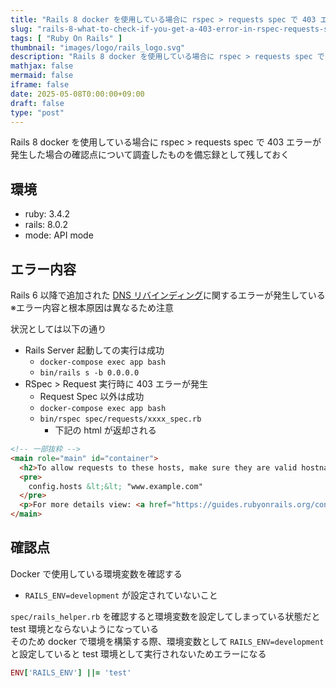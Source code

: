 ```yaml
---
title: "Rails 8 docker を使用している場合に rspec > requests spec で 403 エラーが発生した場合の確認点について"
slug: "rails-8-what-to-check-if-you-get-a-403-error-in-rspec-requests-spec-when-using-docker"
tags: [ "Ruby On Rails" ]
thumbnail: "images/logo/rails_logo.svg"
description: "Rails 8 docker を使用している場合に rspec > requests spec で 403 エラーが発生した場合の確認点について調査したものを備忘録として残しておく"
mathjax: false
mermaid: false
iframe: false
date: 2025-05-08T0:00:00+09:00
draft: false
type: "post"
---
```


Rails 8 docker を使用している場合に rspec > requests spec で 403 エラーが発生した場合の確認点について調査したものを備忘録として残しておく

## 環境

* ruby: 3.4.2
* rails: 8.0.2
* mode: API mode

## エラー内容

Rails 6 以降で追加された [DNS リバインディング](https://github.com/rails/rails/pull/33145)に関するエラーが発生している  
※エラー内容と根本原因は異なるため注意  

状況としては以下の通り

* Rails Server 起動しての実行は成功
  * `docker-compose exec app bash`
  * `bin/rails s -b 0.0.0.0`
* RSpec > Request 実行時に 403 エラーが発生
  * Request Spec 以外は成功
  * `docker-compose exec app bash`
  * `bin/rspec spec/requests/xxxx_spec.rb`
    * 下記の html が返却される

```html
<!-- 一部抜粋 -->
<main role="main" id="container">
  <h2>To allow requests to these hosts, make sure they are valid hostnames (containing only numbers, letters, dashes and dots), then add the following to your environment configuration:</h2>
  <pre>
    config.hosts &lt;&lt; "www.example.com"
  </pre>
  <p>For more details view: <a href="https://guides.rubyonrails.org/configuring.html#actiondispatch-hostauthorization">the Host Authorization guide</a></p>
</main>
```

## 確認点

Docker で使用している環境変数を確認する  

* `RAILS_ENV=development` が設定されていないこと

`spec/rails_helper.rb` を確認すると環境変数を設定してしまっている状態だと test 環境とならないようになっている  
そのため docker で環境を構築する際、環境変数として `RAILS_ENV=development` と設定していると test 環境として実行されないためエラーになる

```rb:spec/rails_helper.rb
ENV['RAILS_ENV'] ||= 'test'
```
